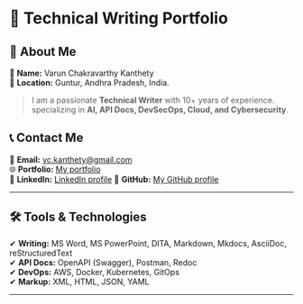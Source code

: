 # 📌 Technical Writing Portfolio

## 👋 About Me
👤 **Name:** Varun Chakravarthy Kanthety  
📍 **Location:** Guntur, Andhra Pradesh, India. 

> I am a passionate **Technical Writer** with 10+ years of experience. specializing in **AI, API Docs, DevSecOps, Cloud, and Cybersecurity**.


## 📞 Contact Me
📧 **Email:** vc.kanthety@gmail.com  
🌐 **Portfolio:** [My portfolio](https://veeneedvee.github.io/Work-Samples/)  
🔗 **LinkedIn:** [LinkedIn profile](https://www.linkedin.com/in/v4r00n/)
🔀 **GitHub:** [My GitHub profile](https://github.com/veeneedvee)

---

## 🛠️ Tools & Technologies
✔ **Writing:** MS Word, MS PowerPoint, DITA, Markdown, Mkdocs, AsciiDoc, reStructuredText  
✔ **API Docs:** OpenAPI (Swagger), Postman, Redoc  
✔ **DevOps:** AWS, Docker, Kubernetes, GitOps  
✔ **Markup:** XML, HTML, JSON, YAML

---
